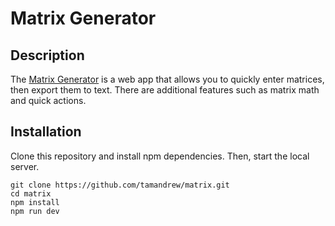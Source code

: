 # Matrix Generator

## Description
The [Matrix Generator](https://matrixgen.web.app) is a web app that allows you to quickly enter matrices, then export them to text. There are additional features such as matrix math and quick actions. 



## Installation
Clone this repository and install npm dependencies. Then, start the local server.

```
git clone https://github.com/tamandrew/matrix.git
cd matrix
npm install
npm run dev
```
